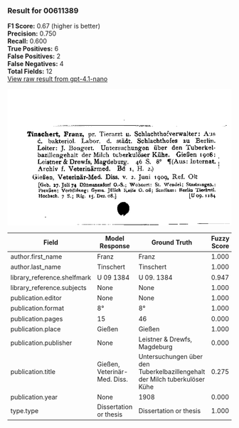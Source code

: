 ### Result for 00611389
**F1 Score:** 0.67 (higher is better)<br>**Precision:** 0.750<br>**Recall:** 0.600<br>**True Positives:** 6<br>**False Positives:** 2<br>**False Negatives:** 4<br>**Total Fields:** 12<br>[View raw result from gpt-4.1-nano](https://github.com/RISE-UNIBAS/humanities_data_benchmark/blob/main/results/2025-10-02/T0162/request_T0162_00611389.json)

<img src="https://github.com/RISE-UNIBAS/humanities_data_benchmark/blob/main/benchmarks/zettelkatalog/images/00611389.jpg?raw=true" alt="00611389" width="600px">

| Field | Model Response | Ground Truth | Fuzzy Score | Match |
|-------|----------------|--------------|-------------|-------|
| author.first_name | Franz | Franz | 1.000 | ✅ |
| author.last_name | Tinschert | Tinschert | 1.000 | ✅ |
| library_reference.shelfmark | U 09 1384 | U 09. 1384 | 0.947 | ✅ |
| library_reference.subjects | None | None | 1.000 | ✅ |
| publication.editor | None | None | 1.000 | ✅ |
| publication.format | 8° | 8° | 1.000 | ✅ |
| publication.pages | 15 | 46 | 0.000 | ❌ |
| publication.place | Gießen | Gießen | 1.000 | ✅ |
| publication.publisher | None | Leistner & Drewfs, Magdeburg | 0.000 | ❌ |
| publication.title | Gießen, Veterinär-Med. Diss. | Untersuchungen über den Tuberkelbazillengehalt der Milch tuberkulöser Kühe | 0.275 | ❌ |
| publication.year | None | 1908 | 0.000 | ❌ |
| type.type | Dissertation or thesis | Dissertation or thesis | 1.000 | ✅ |
